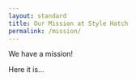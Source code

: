 ```yaml
---
layout: standard
title: Our Mission at Style Hatch
permalink: /mission/
---
```


We have a mission!

Here it is...